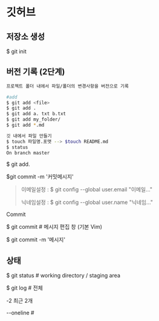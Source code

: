 # 깃허브

## 저장소 생성

\$ git init

## 버전 기록 (2단계)

```bash
프로젝트 폴더 내에서 파일/폴더의 변경사항을 버전으로 기록
```

```bash
#add
$ git add <file>
$ git add .
$ git add a. txt b.txt
$ git add my_folder/
$ git add *.md

깃 내에서 파일 만들기
$ touch 파일명.포맷 --> $touch README.md
$ status
On branch master
```

$ git add.

$git commit -m '커밋메시지'

> 이메일설정 : $ git config --global user.email "이메일..."
>
> 닉네임설정 : $ git config --global user.name "닉네임..."

Commit

$ git commit # 메시지 편집 창 (기본 Vim)

$ git commit -m '메시지'



## 상태

$ git status # working directory / staging area

$ git log #   전체

-2 최근 2개

--oneline # 



